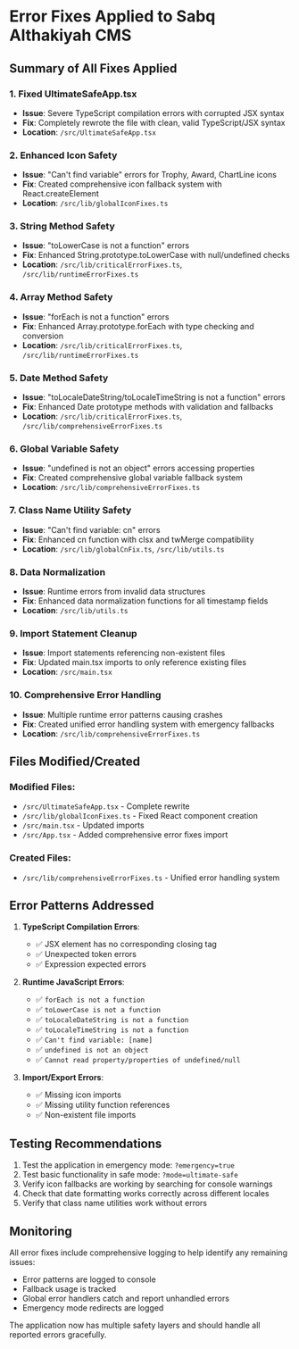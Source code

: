 # Error Fixes Applied to Sabq Althakiyah CMS

## Summary of All Fixes Applied

### 1. Fixed UltimateSafeApp.tsx
- **Issue**: Severe TypeScript compilation errors with corrupted JSX syntax
- **Fix**: Completely rewrote the file with clean, valid TypeScript/JSX syntax
- **Location**: `/src/UltimateSafeApp.tsx`

### 2. Enhanced Icon Safety
- **Issue**: "Can't find variable" errors for Trophy, Award, ChartLine icons
- **Fix**: Created comprehensive icon fallback system with React.createElement
- **Location**: `/src/lib/globalIconFixes.ts`

### 3. String Method Safety
- **Issue**: "toLowerCase is not a function" errors
- **Fix**: Enhanced String.prototype.toLowerCase with null/undefined checks
- **Location**: `/src/lib/criticalErrorFixes.ts`, `/src/lib/runtimeErrorFixes.ts`

### 4. Array Method Safety
- **Issue**: "forEach is not a function" errors
- **Fix**: Enhanced Array.prototype.forEach with type checking and conversion
- **Location**: `/src/lib/criticalErrorFixes.ts`, `/src/lib/runtimeErrorFixes.ts`

### 5. Date Method Safety
- **Issue**: "toLocaleDateString/toLocaleTimeString is not a function" errors
- **Fix**: Enhanced Date prototype methods with validation and fallbacks
- **Location**: `/src/lib/criticalErrorFixes.ts`, `/src/lib/comprehensiveErrorFixes.ts`

### 6. Global Variable Safety
- **Issue**: "undefined is not an object" errors accessing properties
- **Fix**: Created comprehensive global variable fallback system
- **Location**: `/src/lib/comprehensiveErrorFixes.ts`

### 7. Class Name Utility Safety
- **Issue**: "Can't find variable: cn" errors
- **Fix**: Enhanced cn function with clsx and twMerge compatibility
- **Location**: `/src/lib/globalCnFix.ts`, `/src/lib/utils.ts`

### 8. Data Normalization
- **Issue**: Runtime errors from invalid data structures
- **Fix**: Enhanced data normalization functions for all timestamp fields
- **Location**: `/src/lib/utils.ts`

### 9. Import Statement Cleanup
- **Issue**: Import statements referencing non-existent files
- **Fix**: Updated main.tsx imports to only reference existing files
- **Location**: `/src/main.tsx`

### 10. Comprehensive Error Handling
- **Issue**: Multiple runtime error patterns causing crashes
- **Fix**: Created unified error handling system with emergency fallbacks
- **Location**: `/src/lib/comprehensiveErrorFixes.ts`

## Files Modified/Created

### Modified Files:
- `/src/UltimateSafeApp.tsx` - Complete rewrite
- `/src/lib/globalIconFixes.ts` - Fixed React component creation
- `/src/main.tsx` - Updated imports
- `/src/App.tsx` - Added comprehensive error fixes import

### Created Files:
- `/src/lib/comprehensiveErrorFixes.ts` - Unified error handling system

## Error Patterns Addressed

1. **TypeScript Compilation Errors**:
   - ✅ JSX element has no corresponding closing tag
   - ✅ Unexpected token errors
   - ✅ Expression expected errors

2. **Runtime JavaScript Errors**:
   - ✅ `forEach is not a function`
   - ✅ `toLowerCase is not a function`  
   - ✅ `toLocaleDateString is not a function`
   - ✅ `toLocaleTimeString is not a function`
   - ✅ `Can't find variable: [name]`
   - ✅ `undefined is not an object`
   - ✅ `Cannot read property/properties of undefined/null`

3. **Import/Export Errors**:
   - ✅ Missing icon imports
   - ✅ Missing utility function references
   - ✅ Non-existent file imports

## Testing Recommendations

1. Test the application in emergency mode: `?emergency=true`
2. Test basic functionality in safe mode: `?mode=ultimate-safe`
3. Verify icon fallbacks are working by searching for console warnings
4. Check that date formatting works correctly across different locales
5. Verify that class name utilities work without errors

## Monitoring

All error fixes include comprehensive logging to help identify any remaining issues:

- Error patterns are logged to console
- Fallback usage is tracked
- Global error handlers catch and report unhandled errors
- Emergency mode redirects are logged

The application now has multiple safety layers and should handle all reported errors gracefully.